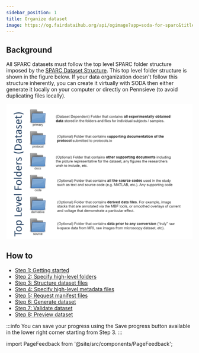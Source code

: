 ```yaml
---
sidebar_position: 1
title: Organize dataset
image: https://og.fairdataihub.org/api/ogimage?app=soda-for-sparc&title=Organize%20dataset&description=Prepare%20Dataset
---
```


## Background

All SPARC datasets must follow the top level SPARC folder structure imposed by the
[SPARC Dataset Structure](https://docs.google.com/presentation/d/1EQPn1FmANpPsFt3CguU-JOQVMMlJsNXluQAK_gb2qVg/edit#slide=id.p1). This top level folder structure is
shown in the figure below. If your data organization doesn't follow this structure inherently, you can create it virtually with SODA then either generate it locally
on your computer or directly on Pennsieve (to avoid duplicating files locally).

![](https://github.com/fairdataihub/SODA-for-SPARC/blob/main/docs/documentation/Prepare-dataset/Specify-files/SPARC-dataset-structure.PNG?raw=true)

## How to

- [Step 1: Getting started](./step-1.md)
- [Step 2: Specify high-level folders](./step-2.md)
- [Step 3: Structure dataset files](./step-3.md)
- [Step 4: Specify high-level metadata files](./step-4.md)
- [Step 5: Request manifest files](./step-5.md)
- [Step 6: Generate dataset](./step-6.md)
- [Step 7: Validate dataset](./step-7.md)
- [Step 8: Preview dataset](./step-8.md)

:::info
You can save your progress using the Save progress button available in the lower right corner starting from Step 3.
:::

import PageFeedback from '@site/src/components/PageFeedback';

<PageFeedback />

